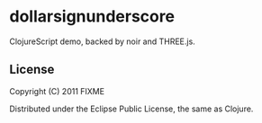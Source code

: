 # dollarsignunderscore

ClojureScript demo, backed by noir and THREE.js. 


## License

Copyright (C) 2011 FIXME

Distributed under the Eclipse Public License, the same as Clojure.

